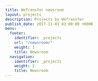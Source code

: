 ```yaml
---
title: WeTransfer newsroom
layout: projects
description: Projects by WeTransfer
publish_date: 2017-11-01 03:00:00 +0000
menu:
  footer:
    identifier: _projects
    url: "/newsroom/"
    weight: 1
    title: Newsroom
  navigation:
    identifier: _projects
    weight: 2
    title: Newsroom
---
```

